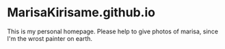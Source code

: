 MarisaKirisame.github.io
=======================

This is my personal homepage.
Please help to give photos of marisa, since I'm the wrost painter on earth.
